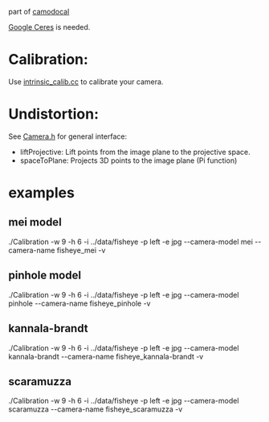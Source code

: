 part of [camodocal](https://github.com/hengli/camodocal)

[Google Ceres](http://ceres-solver.org) is needed.

# Calibration:

Use [intrinsic_calib.cc](https://github.com/dvorak0/camera_model/blob/master/src/intrinsic_calib.cc) to calibrate your camera.

# Undistortion:

See [Camera.h](https://github.com/dvorak0/camera_model/blob/master/include/camodocal/camera_models/Camera.h) for general interface: 

 - liftProjective: Lift points from the image plane to the projective space.
 - spaceToPlane: Projects 3D points to the image plane (Pi function)


# examples

## mei model
./Calibration -w 9 -h 6 -i ../data/fisheye -p left -e jpg --camera-model mei --camera-name fisheye_mei -v


## pinhole model
./Calibration -w 9 -h 6 -i ../data/fisheye -p left -e jpg --camera-model pinhole --camera-name fisheye_pinhole -v


## kannala-brandt
./Calibration -w 9 -h 6 -i ../data/fisheye -p left -e jpg --camera-model kannala-brandt --camera-name fisheye_kannala-brandt -v

## scaramuzza
./Calibration -w 9 -h 6 -i ../data/fisheye -p left -e jpg --camera-model scaramuzza --camera-name fisheye_scaramuzza -v
